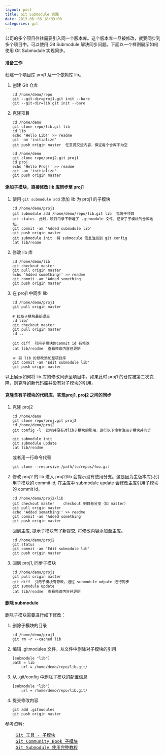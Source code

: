 ```yaml
---
layout: post
title: Git Submodule 实践
date: 2013-06－06 18:33:00
categories: git
---
```



公司的多个项目往往需要引入同一个版本库。这个版本库一旦被修改，就要同步到多个项目中。可以使用 Git Submodule 解决同步问题。下面以一个样例展示如何使用 Git Submodule 实现同步。

#### 准备工作
创建一个项目库 proj1 及一个依赖库 lib。

1. 创建 Git 仓库
 
	```
	cd /home/demo/repo
	git --git-dir=proj1.git init --bare
	git --git-dir=lib.git init --bare
	```
1. 克隆项目

	```
	cd /home/demo
	git clone repo/lib.git lib
	cd lib
	echo 'Hello Lib!' >> readme
	git -am 'initialize'
	git push origin master  任意提交些内容，保证每个仓库不为空
	
	cd /home/demo
	git clone repo/proj2.git proj1
	cd proj
	echo 'Hello Proj!' >> readme
	git -am 'initialize'
	git push origin master
	```

#### 添加子模块，直接修改 lib 库同步至 proj1
1. 使用 `git submodule add` 添加 lib 为 proj1 的子模块

	```
	cd /home/demo/proj1
	git submodule add /home/demo/repo/lib.git lib  克隆子项目
	git status  此时，项目目录下新增了 .gitmodule 文件，记录了子模块的仓库地址。
	git commit -am 'Added submodule lib'
	git push origin master
	git submodule init	将 submodule 信息注册到 git config
	cat lib/reame
	```
	
1. 修改 lib 库

	```
	cd /home/demo/lib
	git checkout master
	git pull origin master
	echo 'Added something!' >> readme
	git commit -am 'Added something'
	git push origin master
	```
1. 在 proj1 中同步 lib

	```	
	cd /home/demo/proj1
	git pull origin master
	
	# 拉取子模块最新提交
	cd lib/
	git checkout master
	git pull origin master
	cd ..
	
	git diff  引用子模块的commit id 有修改
	cat lib/readme  查看修改内容已更新
	
	＃ 将 lib 的修改添加至项目库
	git commit -am 'Edit submodule lib'
	git push origin master
	```
以上展示如何将 lib 库的修改同步至项目中。如果此时 proj1 的仓库被第二次克隆，则克隆的新代码库并没有对子模块的引用。

#### 克隆含有子模块的代码库，实现proj1, proj2 之间的同步
1. 克隆 proj2
	
	```
	cd /home/demo
	git clone repo/proj.git proj2
	cd /home/demo/proj2
	git config -l  此时并没有对lib子模块的引用，运行以下命令注册子模块并同步
	
	git submodule init
	git submodule update
	cat lib/readme
	```
	
	或者用一行命令代替
	
	```
	git clone --recursive /path/to/repos/foo.git
	```
	
	
1. 修改 proj2 的 lib
	进入 proj2/lib 会提示没有使用分支。这是因为主版本库只引用子模块的 commit id; 在主库中 submodule update 会修改主库引用子模块的 commit id。
	
	```
	cd /home/demo/proj2/lib
	git checkout master    checkout 到目标分支（如 master）
	git pull origin master
	echo 'Added something!' >> readme
	git commit -am 'Added something'
	git push origin master
	```
	
	回到主库, 提示子模块有了新提交, 将修改内容添加至主库。
	
	```
	cd /home/demo/proj2
	git status
	git commit -am 'Edit submodule lib'
	git push origin master
	```
	
1. 回到 proj1, 同步子模块

	```	
	cd /home/demo/proj1
	git pull origin master
	git diff  引用子模块有修改，通过 submodule udpate 进行同步
	git sumodule update
	cat lib/readme  查看修改内容已更新
	```
	
#### 删除 submodule
删除子模块需要进行如下修改：

1. 删除子模块的目录

	```
	cd /home/demo/proj1
	git rm -r --cached lib
	```
	
1. 编辑 .gitmodules 文件，从文件中删除对子模块的引用

	```
	[submodule "lib"]                                                           	    path = lib
		url = /home/demo/repo/lib.git/
	```
1. 从 .git/config 中删除子模块的配置信息

	```
	[submodule "lib"]
  		url = /home/demo/repo/lib.git/
	```
1. 提交修改内容

	```
	git add .gitmodules
	git push origin master
	```
	
<pre class="reference">
参考资料:

    <a href="http://git-scm.com/book/zh/Git-%E5%B7%A5%E5%85%B7-%E5%AD%90%E6%A8%A1%E5%9D%97" target="_blank">Git 工具 - 子模块</a>
    <a href="http://gitbook.liuhui998.com/5_10.html" target="_blank">Git Community Book 子模块</a>
    <a href="http://www.kafeitu.me/git/2012/03/27/git-submodule.html" target="_blank">Git Submodule 使用完整教程</a>
</pre>

	
